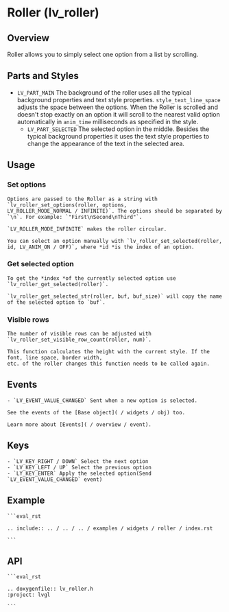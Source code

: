 # Roller (lv_roller)

## Overview

Roller allows you to simply select one option from a list by scrolling.

## Parts and Styles
- `LV_PART_MAIN` The background of the roller uses all the typical background properties and
	text style properties. `style_text_line_space` adjusts the space between the options.
	When the Roller is scrolled and
	doesn't stop exactly on an option it will scroll to the nearest valid option automatically in `anim_time` milliseconds as specified in the style.
	- `LV_PART_SELECTED` The selected option in the middle. Besides the typical background properties it uses the text style properties to change the appearance of
	the text in the selected area.

## Usage

### Set options
	Options are passed to the Roller as a string with `lv_roller_set_options(roller, options,
	LV_ROLLER_MODE_NORMAL / INFINITE)`. The options should be separated by `\n`. For example: `"First\nSecond\nThird"`.

	`LV_ROLLER_MODE_INFINITE` makes the roller circular.

	You can select an option manually with `lv_roller_set_selected(roller, id, LV_ANIM_ON / OFF)`, where *id *is the index of an option.

### Get selected option
	To get the *index *of the currently selected option use `lv_roller_get_selected(roller)`.

	`lv_roller_get_selected_str(roller, buf, buf_size)` will copy the name of the selected option to `buf`.

### Visible rows
	The number of visible rows can be adjusted with `lv_roller_set_visible_row_count(roller, num)`.

	This function calculates the height with the current style. If the font, line space, border width,
	etc. of the roller changes this function needs to be called again.

## Events
	- `LV_EVENT_VALUE_CHANGED` Sent when a new option is selected.

	See the events of the [Base object]( / widgets / obj) too.

	Learn more about [Events]( / overview / event).

## Keys
	- `LV_KEY_RIGHT / DOWN` Select the next option
	- `LV_KEY_LEFT / UP` Select the previous option
	- `LY_KEY_ENTER` Apply the selected option(Send `LV_EVENT_VALUE_CHANGED` event)

## Example

	```eval_rst

	.. include:: .. / .. / .. / examples / widgets / roller / index.rst

	```

## API

	```eval_rst

	.. doxygenfile:: lv_roller.h
	:project: lvgl

	```
